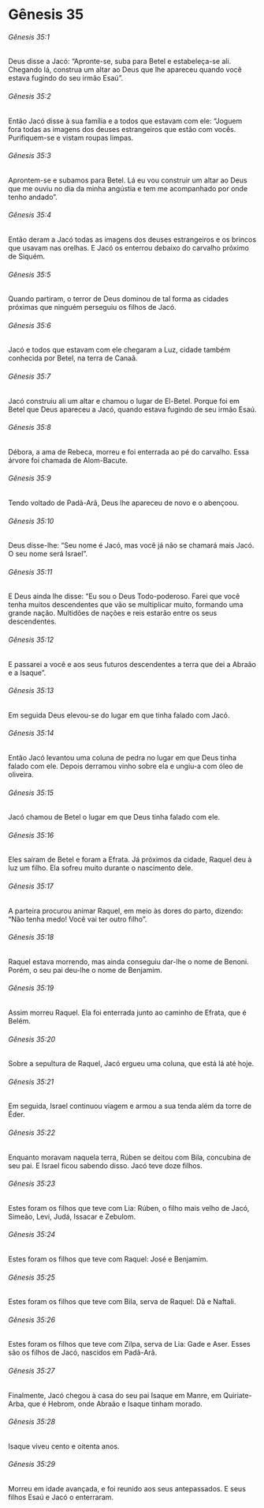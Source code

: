 # Gênesis 35

###### Gênesis 35:1

Deus disse a Jacó: “Apronte-se, suba para Betel e estabeleça-se ali. Chegando lá, construa um altar ao Deus que lhe apareceu quando você estava fugindo do seu irmão Esaú”.

###### Gênesis 35:2

Então Jacó disse à sua família e a todos que estavam com ele: “Joguem fora todas as imagens dos deuses estrangeiros que estão com vocês. Purifiquem-se e vistam roupas limpas.

###### Gênesis 35:3

Aprontem-se e subamos para Betel. Lá eu vou construir um altar ao Deus que me ouviu no dia da minha angústia e tem me acompanhado por onde tenho andado”.

###### Gênesis 35:4

Então deram a Jacó todas as imagens dos deuses estrangeiros e os brincos que usavam nas orelhas. E Jacó os enterrou debaixo do carvalho próximo de Siquém.

###### Gênesis 35:5

Quando partiram, o terror de Deus dominou de tal forma as cidades próximas que ninguém perseguiu os filhos de Jacó.

###### Gênesis 35:6

Jacó e todos que estavam com ele chegaram a Luz, cidade também conhecida por Betel, na terra de Canaã.

###### Gênesis 35:7

Jacó construiu ali um altar e chamou o lugar de El-Betel. Porque foi em Betel que Deus apareceu a Jacó, quando estava fugindo de seu irmão Esaú.

###### Gênesis 35:8

Débora, a ama de Rebeca, morreu e foi enterrada ao pé do carvalho. Essa árvore foi chamada de Alom-Bacute.

###### Gênesis 35:9

Tendo voltado de Padã-Arã, Deus lhe apareceu de novo e o abençoou.

###### Gênesis 35:10

Deus disse-lhe: “Seu nome é Jacó, mas você já não se chamará mais Jacó. O seu nome será Israel”.

###### Gênesis 35:11

E Deus ainda lhe disse: “Eu sou o Deus Todo-poderoso. Farei que você tenha muitos descendentes que vão se multiplicar muito, formando uma grande nação. Multidões de nações e reis estarão entre os seus descendentes.

###### Gênesis 35:12

E passarei a você e aos seus futuros descendentes a terra que dei a Abraão e a Isaque”.

###### Gênesis 35:13

Em seguida Deus elevou-se do lugar em que tinha falado com Jacó.

###### Gênesis 35:14

Então Jacó levantou uma coluna de pedra no lugar em que Deus tinha falado com ele. Depois derramou vinho sobre ela e ungiu-a com óleo de oliveira.

###### Gênesis 35:15

Jacó chamou de Betel o lugar em que Deus tinha falado com ele.

###### Gênesis 35:16

Eles saíram de Betel e foram a Efrata. Já próximos da cidade, Raquel deu à luz um filho. Ela sofreu muito durante o nascimento dele.

###### Gênesis 35:17

A parteira procurou animar Raquel, em meio às dores do parto, dizendo: “Não tenha medo! Você vai ter outro filho”.

###### Gênesis 35:18

Raquel estava morrendo, mas ainda conseguiu dar-lhe o nome de Benoni. Porém, o seu pai deu-lhe o nome de Benjamim.

###### Gênesis 35:19

Assim morreu Raquel. Ela foi enterrada junto ao caminho de Efrata, que é Belém.

###### Gênesis 35:20

Sobre a sepultura de Raquel, Jacó ergueu uma coluna, que está lá até hoje.

###### Gênesis 35:21

Em seguida, Israel continuou viagem e armou a sua tenda além da torre de Éder.

###### Gênesis 35:22

Enquanto moravam naquela terra, Rúben se deitou com Bila, concubina de seu pai. E Israel ficou sabendo disso. Jacó teve doze filhos.

###### Gênesis 35:23

Estes foram os filhos que teve com Lia: Rúben, o filho mais velho de Jacó, Simeão, Levi, Judá, Issacar e Zebulom.

###### Gênesis 35:24

Estes foram os filhos que teve com Raquel: José e Benjamim.

###### Gênesis 35:25

Estes foram os filhos que teve com Bila, serva de Raquel: Dã e Naftali.

###### Gênesis 35:26

Estes foram os filhos que teve com Zilpa, serva de Lia: Gade e Aser. Esses são os filhos de Jacó, nascidos em Padã-Arã.

###### Gênesis 35:27

Finalmente, Jacó chegou à casa do seu pai Isaque em Manre, em Quiriate-Arba, que é Hebrom, onde Abraão e Isaque tinham morado.

###### Gênesis 35:28

Isaque viveu cento e oitenta anos.

###### Gênesis 35:29

Morreu em idade avançada, e foi reunido aos seus antepassados. E seus filhos Esaú e Jacó o enterraram.

